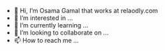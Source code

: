- 👋 Hi, I’m Osama Gamal that works at relaodly.com
- 👀 I’m interested in ...
- 🌱 I’m currently learning ...
- 💞️ I’m looking to collaborate on ...
- 📫 How to reach me ...

<!---
OsamaAtReloadly/OsamaAtReloadly is a ✨ special ✨ repository because its `README.md` (this file) appears on your GitHub profile.
You can click the Preview link to take a look at your changes.
--->

